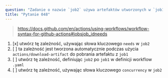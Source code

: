 ```yaml
---
question: "Zadanie o nazwie `job2` używa artefaktów utworzonych w `job1`. Dlatego ważne jest, aby upewnić się, że `job1` zakończy się przed rozpoczęciem poszukiwania artefaktów przez `job2`. Jak należy utworzyć tę zależność?"
title: "Pytanie 048"
---
```



> https://docs.github.com/en/actions/using-workflows/workflow-syntax-for-github-actions#jobsjob_idneeds

1. [x] utwórz tę zależność, używając słowa kluczowego `needs` w `job2`
1. [ ] ta zależność jest tworzona automatycznie podczas użycia `actions/download-artifact` do pobrania artefaktu z `job1`
1. [ ] utwórz tę zależność, definiując `job2` po `job1` w definicji workflow `.yaml`
1. [ ] utwórz tę zależność, używając słowa kluczowego `concurrency` w `job2`
